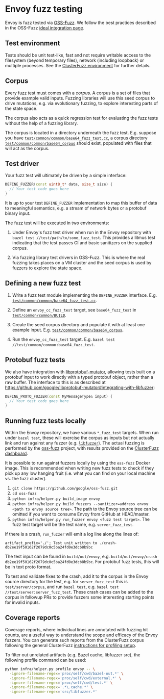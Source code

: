 # Envoy fuzz testing

Envoy is fuzz tested via [OSS-Fuzz](https://github.com/google/oss-fuzz). We
follow the best practices described in the OSS-Fuzz [ideal integration
page](https://github.com/google/oss-fuzz/blob/master/docs/ideal_integration.md).

## Test environment

Tests should be unit test-like, fast and not require writable access to the filesystem (beyond
temporary files), network (including loopback) or multiple processes. See the
[ClusterFuzz
environment](https://github.com/google/oss-fuzz/blob/master/docs/fuzzer_environment.md)
for further details.

## Corpus

Every fuzz test must comes with a *corpus*. A corpus is a set of files that
provide example valid inputs. Fuzzing libraries will use this seed corpus to
drive mutations, e.g. via evolutionary fuzzing, to explore interesting parts of
the state space.

The corpus also acts as a quick regression test for evaluating the fuzz tests
without the help of a fuzzing library.

The corpus is located in a directory underneath the fuzz test. E.g. suppose you
have
[`test/common/common/base64_fuzz_test.cc`](../../test/common/common/base64_fuzz_test.cc),
a corpus directory
[`test/common/common/base64_corpus`](../../test/common/common/base64_corpus) should
exist, populated with files that will act as the corpus.

## Test driver

Your fuzz test will ultimately be driven by a simple interface:

```c++
DEFINE_FUZZER(const uint8_t* data, size_t size) {
  // Your test code goes here
}
```

It is up to your test `DEFINE_FUZZER` implementation to map this buffer of data to
meaningful semantics, e.g. a stream of network bytes or a protobuf binary input.

The fuzz test will be executed in two environments:

1. Under Envoy's fuzz test driver when run in the Envoy repository with
   `bazel test //test/path/to/some_fuzz_test`. This provides a litmus test
   indicating that the test passes CI and basic sanitizers on the supplied
   corpus.

2. Via fuzzing library test drivers in OSS-Fuzz. This is where the real fuzzing
   takes places on a VM cluster and the seed corpus is used by fuzzers to
   explore the state space.

## Defining a new fuzz test

1. Write a fuzz test module implementing the `DEFINE_FUZZER`
   interface. E.g.
   [`test/common/common/base64_fuzz_test.cc`](../../test/common/common/base64_fuzz_test.cc).

2. Define an `envoy_cc_fuzz_test` target, see `base64_fuzz_test` in
   [`test/common/common/BUILD`](../../test/common/common/BUILD).

3. Create the seed corpus directory and populate it with at least one example
   input. E.g.
   [`test/common/common/base64_corpus`](../../test/common/common/base64_corpus).

4. Run the `envoy_cc_fuzz_test` target. E.g. `bazel test
   //test/common/common:base64_fuzz_test`.

## Protobuf fuzz tests

We also have integration with
[libprotobuf-mutator](https://github.com/google/libprotobuf-mutator), allowing
tests built on a protobuf input to work directly with a typed protobuf object,
rather than a raw buffer. The interface to this is as described at
https://github.com/google/libprotobuf-mutator#integrating-with-libfuzzer:

```c++
DEFINE_PROTO_FUZZER(const MyMessageType& input) {
  // Your test code goes here
}
```

## Running fuzz tests locally

Within the Envoy repository, we have various `*_fuzz_test` targets. When run
under `bazel test`, these will exercise the corpus as inputs but not actually
link and run against any fuzzer (e.g.
[`libfuzzer`](https://llvm.org/docs/LibFuzzer.html)). The actual fuzzing is
performed by the [oss-fuzz](https://github.com/google/oss-fuzz) project, with
results provided on the [ClusterFuzz dashboard](https://oss-fuzz.com).

It is possible to run against fuzzers locally by using the `oss-fuzz` Docker
image. This is recommended when writing new fuzz tests to check if they pick up
any low hanging fruit (i.e. what you can find on your local machine vs. the fuzz
cluster).

1. `git clone https://github.com/google/oss-fuzz.git`
2. `cd oss-fuzz`
3. `python infra/helper.py build_image envoy`
4. `python infra/helper.py build_fuzzers --sanitizer=address envoy <path to
   envoy source tree>`. The path to the Envoy source tree can be omitted if you
   want to consume Envoy from GitHub at HEAD/master.
5. `python infra/helper.py run_fuzzer envoy <fuzz test target>`. The fuzz test
   target will be the test name, e.g. `server_fuzz_test`.

If there is a crash, `run_fuzzer` will emit a log line along the lines of:

```
artifact_prefix='./'; Test unit written to ./crash-db2ee19f50162f2079dc0c5ba24fd0e3dcb8b9bc
```

The test input can be found in `build/out/envoy`, e.g.
`build/out/envoy/crash-db2ee19f50162f2079dc0c5ba24fd0e3dcb8b9bc`. For protobuf
fuzz tests, this will be in text proto format.

To test and validate fixes to the crash, add it to the corpus in the Envoy
source directory for the test, e.g. for `server_fuzz_test` this is
`test/server/corpus`, and run `bazel test`, e.g. `bazel test
//test/server:server_fuzz_test`. These crash cases can be added to the corpus in
followup PRs to provide fuzzers some interesting starting points for invalid
inputs.

## Coverage reports

Coverage reports, where individual lines are annotated with fuzzing hit counts,
are a useful way to understand the scope and efficacy of the Envoy fuzzers. You
can generate such reports from the ClusterFuzz corpus following the general
ClusterFuzz [instructions for profiling
setup](https://github.com/google/oss-fuzz/blob/master/docs/code_coverage.md).

To filter out unrelated artifacts (e.g. Bazel cache, libfuzzer src), the
following profile command can be used:

```bash
python infra/helper.py profile envoy -- \
  -ignore-filename-regex='proc/self/cwd/bazel-out.*' \
  -ignore-filename-regex='proc/self/cwd/external.*' \
  -ignore-filename-regex='proc/self/cwd/test.*' \
  -ignore-filename-regex='.*\.cache.*' \
  -ignore-filename-regex='src/libfuzzer.*'
```
